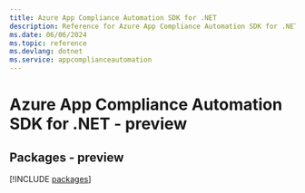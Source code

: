 ```yaml
---
title: Azure App Compliance Automation SDK for .NET
description: Reference for Azure App Compliance Automation SDK for .NET
ms.date: 06/06/2024
ms.topic: reference
ms.devlang: dotnet
ms.service: appcomplianceautomation
---
```

# Azure App Compliance Automation SDK for .NET - preview
## Packages - preview
[!INCLUDE [packages](app-compliance-automation-index.md)]